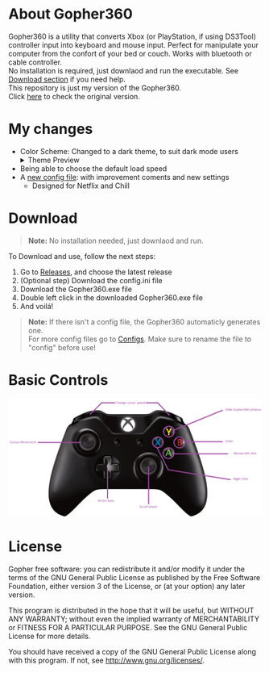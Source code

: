 # About Gopher360

Gopher360 is a utility that converts Xbox (or PlayStation, if using DS3Tool) controller input into keyboard and mouse input. Perfect for manipulate your computer from the confort of your bed or couch. Works with bluetooth or cable controller.<!--, however if you want to get rid of your controller cable, I advise you to view this [repository]()-->\
No installation is required, just downlaod and run the executable. See [Download section](https://github.com/Toscan0/Gopher360#download) if you need help.\
This repository is just my version of the Gopher360.\
Click [here](https://github.com/Tylemagne/Gopher360) to check the original version.

# My changes

* Color Scheme: Changed to a dark theme, to suit dark mode users
  <details><summary>Theme Preview</summary><img src="https://github.com/Toscan0/Gopher360/blob/master/Imgs/ColorScheme.png"></details>
* Being able to choose the default load speed
* A [new config file](./Configs/my_config.ini): with improvement coments and new settings
  * Designed for Netflix and Chill 

# Download

> **Note:** No installation needed, just downlaod and run.

To Download and use, follow the next steps:
1. Go to [Releases](https://github.com/Toscan0/Gopher360/releases), and choose the latest release
2. (Optional step) Download the config.ini file 
3. Download the Gopher360.exe file 
4. Double left click in the downloaded Gopher360.exe file
5. And voilá! 

> **Note:**
If there isn't a config file, the Gopher360 automaticly generates one.\
For more config files go to [Configs](https://github.com/Toscan0/Gopher360/tree/master/Configs). Make sure to rename the file to "config" before use!

# Basic Controls

![alt text](https://github.com/Toscan0/Gopher360/blob/master/Imgs/BasicButtonsLayout.png "Basic Controls Layout")

# License

Gopher free software: you can redistribute it and/or modify it under the terms of the GNU General Public License as published by the Free Software Foundation, either version 3 of the License, or (at your option) any later version.

This program is distributed in the hope that it will be useful, but WITHOUT ANY WARRANTY; without even the implied warranty of MERCHANTABILITY or FITNESS FOR A PARTICULAR PURPOSE. See the GNU General Public License for more details.

You should have received a copy of the GNU General Public License along with this program.  If not, see http://www.gnu.org/licenses/.
